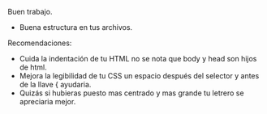Buen trabajo.

- Buena estructura en tus archivos.

Recomendaciones:

- Cuida la indentación de tu HTML no se nota que body y head son hijos de html.
- Mejora la legibilidad de tu CSS un espacio después del selector y antes de la llave { ayudaria.
- Quizás si hubieras puesto mas centrado y mas grande tu letrero se apreciaria mejor.
